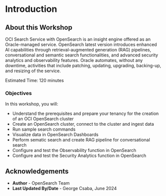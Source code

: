 # Introduction

## About this Workshop

OCI Search Service with OpenSearch is an insight engine offered as an Oracle-managed service. OpenSearch latest version introduces enhanced AI capabilities through retrieval-augmented generation (RAG) pipelines, conversational and semantic search functionalities, and advanced security analytics and observability features. Oracle automates, without any downtime, activities that include patching, updating, upgrading, backing-up, and resizing of the service.

Estimated Time: 120 minutes

### Objectives

In this workshop, you will:
- Understand the prerequisites and prepare your tenancy for the creation of an OCI OpenSearch cluster
- Create an OpenSearch cluster, connect to the cluster and ingest data
- Run sample search commands
- Visualize data in OpenSearch Dashboards
- Perform sematic search and create RAG pipeline for conversational search
- Configure and test the Observability function in OpenSearch
- Configure and test the Security Analytics function in OpenSearch 

## Acknowledgements

* **Author** - OpenSearch Team
* **Last Updated By/Date** - George Csaba, June 2024
